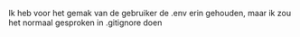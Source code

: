   Ik heb voor het gemak van de gebruiker de .env erin gehouden, maar ik zou het normaal gesproken in .gitignore doen

